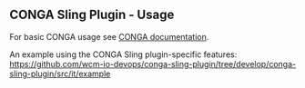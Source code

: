 ## CONGA Sling Plugin - Usage

For basic CONGA usage see [CONGA documentation][conga-usage].

An example using the CONGA Sling plugin-specific features:<br/>
https://github.com/wcm-io-devops/conga-sling-plugin/tree/develop/conga-sling-plugin/src/it/example



[conga-usage]: https://devops.wcm.io/conga/usage.html
